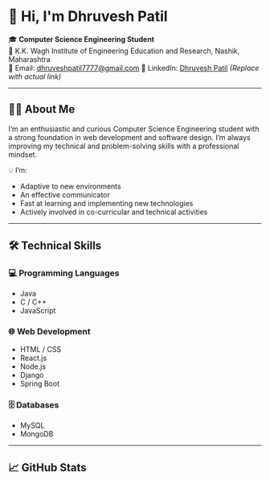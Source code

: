 # 👋 Hi, I'm Dhruvesh Patil

🎓 **Computer Science Engineering Student**  
📍 K.K. Wagh Institute of Engineering Education and Research, Nashik, Maharashtra  
📧 Email: [dhruveshpatil7777@gmail.com](mailto:dhruveshpatil7777@gmail.com) 
🔗 LinkedIn: [Dhruvesh Patil](https://www.linkedin.com/in/dhruveshpatil) *(Replace with actual link)*  

---

## 👨‍💻 About Me

I’m an enthusiastic and curious Computer Science Engineering student with a strong foundation in web development and software design. I’m always improving my technical and problem-solving skills with a professional mindset.

💡 I’m:
- Adaptive to new environments  
- An effective communicator  
- Fast at learning and implementing new technologies  
- Actively involved in co-curricular and technical activities

---

## 🛠️ Technical Skills

### 💻 Programming Languages
- Java
- C / C++
- JavaScript

### 🌐 Web Development
- HTML / CSS
- React.js
- Node.js
- Django
- Spring Boot

### 🗄️ Databases
- MySQL
- MongoDB

---

## 📈 GitHub Stats

